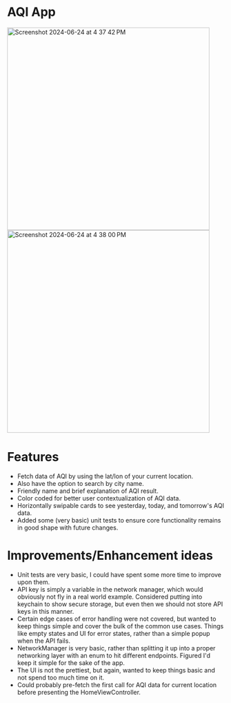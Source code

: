 # AQI App
<img width="469" alt="Screenshot 2024-06-24 at 4 37 42 PM" src="https://github.com/mgable1995/AQIApp/assets/24579819/e1c07e72-b1b3-44ac-b722-61b110f570f1">
<img width="469" alt="Screenshot 2024-06-24 at 4 38 00 PM" src="https://github.com/mgable1995/AQIApp/assets/24579819/9cc3ad6f-7b4b-4318-ba7e-9a6711d53e5e">

# Features
- Fetch data of AQI by using the lat/lon of your current location.
- Also have the option to search by city name.
- Friendly name and brief explanation of AQI result.
- Color coded for better user contextualization of AQI data.
- Horizontally swipable cards to see yesterday, today, and tomorrow's AQI data.
- Added some (very basic) unit tests to ensure core functionality remains in good shape with future changes.

# Improvements/Enhancement ideas

- Unit tests are very basic, I could have spent some more time to improve upon them.
- API key is simply a variable in the network manager, which would obviously not fly in a real world example. Considered putting into keychain to show secure storage, but even then we should not store API keys in this manner.
- Certain edge cases of error handling were not covered, but wanted to keep things simple and cover the bulk of the common use cases. Things like empty states and UI for error states, rather than a simple popup when the API fails.
- NetworkManager is very basic, rather than splitting it up into a proper networking layer with an enum to hit different endpoints. Figured I'd keep it simple for the sake of the app.
- The UI is not the prettiest, but again, wanted to keep things basic and not spend too much time on it.
- Could probably pre-fetch the first call for AQI data for current location before presenting the HomeViewController.
